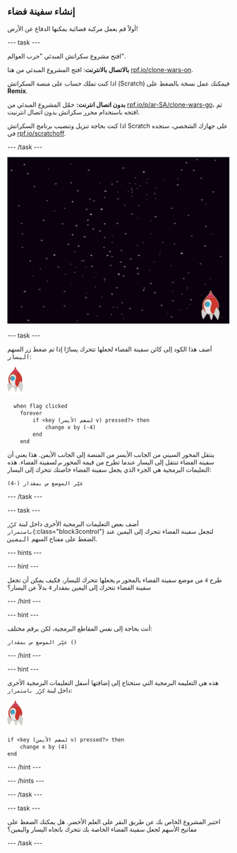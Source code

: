 ## إنشاء سفينة فضاء

أولاً قم بعمل مركبة فضائية يمكنها الدفاع عن الأرض!

--- task ---

افتح مشروع سكراتش المبدئي "حرب العوالم".

**بالاتصال بالانترنت**: افتح المشروع المبدئي من هنا [rpf.io/clone-wars-on](http://rpf.io/clone-wars-on).

اذا كنت تملك حساب على منصة السكراتش (Scratch) فيمكنك عمل نسخة بالضغط على **Remix**.

**بدون اتصال انترنت:** حمّل المشروع المبدئي من [rpf.io/p/ar-SA/clone-wars-go](http://rpf.io/p/ar-SA/clone-wars-go)، ثم افتحه باستخدام محرر سكراتش بدون اتصال انترنيت.

اذا كنت بحاجة تنزيل وتنصيب برنامج السكراتش Scratch على جهازك الشخصي، ستجده في [rpf.io/scratchoff](https://rpf.io/scratchoff).

--- /task ---

![مشروع البداية](images/starter-project.png)

--- task ---

أضف هذا الكود إلى كائن سفينة الفضاء لجعلها تتحرك يسارًا إذا تم ضغط زر السهم <kbd>اليسار</kbd>:

![كائن الصاروخ](images/rocket-sprite.png)

```blocks3
  when flag clicked
	forever
		if <key (لسھم الأیسر v) pressed?> then
			change x by (-4)
		end
	end
```

ينتقل المحور السيني من الجانب الأيسر من المنصة إلى الجانب الأيمن. هذا يعني أن سفينة الفضاء تنتقل إلى اليسار عندما تطرح من قيمة المحور `س` لسفينة الفضاء. هذه التعليمات البرمجية هي الجزء الذي يجعل سفينة الفضاء خاصتك تتحرك إلى اليسار:

```blocks3
غيِّر الموضع س بمقدار (-4)
```

--- /task ---

--- task ---

أضف بعض التعليمات البرمجية الأخرى داخل لبنة `كرِّر باستمرار`{:class="block3control"} لتجعل سفينة الفضاء تتحرك إلى اليمين عند الضغط على مفتاح السهم <kbd>اليمين</kbd>.

--- hints ---


--- hint ---

طرح `4` من موضع سفينة الفضاء بالمحور `س` يجعلها تتحرك لليسار، فكيف يمكن أن تجعل سفينة الفضاء تتحرك إلى اليمين بمقدار `4` بدلاً عن اليسار؟

--- /hint ---

--- hint ---

أنت بحاجة إلى نفس المقاطع البرمجية، لكن برقم مختلف:

```blocks3
غيِّر الموضع س بمقدار ()
```

--- /hint ---

--- hint ---

هذه هي التعليمة البرمجية التي ستحتاج إلى إضافتها أسفل التعليمات البرمجية الأخرى داخل لبنة `كرِّر باستمرار`:

![كائن الصاروخ](images/rocket-sprite.png)

```blocks3
if <key (لسھم الأیمن v) pressed?> then
	change x by (4)
end
```

--- /hint ---

--- /hints ---

--- /task ---

--- task ---

اختبر المشروع الخاص بك عن طريق النقر على العلم الأخضر. هل يمكنك الضغط على مفاتيح الأسهم لجعل سفينة الفضاء الخاصة بك تتحرك باتجاه اليسار واليمين؟

--- /task ---